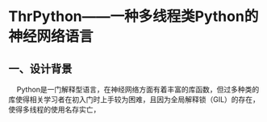 # ThrPython——一种多线程类Python的神经网络语言

## 一、设计背景

$\quad$Python是一门解释型语言，在神经网络方面有着丰富的库函数，但过多种类的库使得相关学习者在初入门时上手较为困难，且因为全局解释锁（GIL）的存在，使得多线程的使用名存实亡，